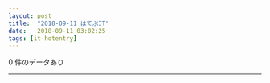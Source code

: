 ```yaml
---
layout: post
title:  "2018-09-11 はてぶIT"
date:   2018-09-11 03:02:25
tags: [it-hotentry]
---
```

0 件のデータあり

<hr>
